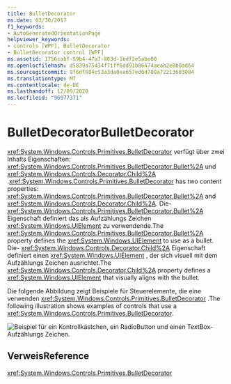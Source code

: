 ```yaml
---
title: BulletDecorator
ms.date: 03/30/2017
f1_keywords:
- AutoGeneratedOrientationPage
helpviewer_keywords:
- controls [WPF], BulletDecorator
- BulletDecorator control [WPF]
ms.assetid: 1756cabf-59b4-47a7-883d-1bdf2e5abe00
ms.openlocfilehash: d5839a75434f71ff6dd91b86474aeab2e8b0ad64
ms.sourcegitcommit: 9f6df084c53a3da0ea657ed0d708a72213683084
ms.translationtype: MT
ms.contentlocale: de-DE
ms.lasthandoff: 12/09/2020
ms.locfileid: "96977371"
---
```

# <a name="bulletdecorator"></a><span data-ttu-id="1fe1e-102">BulletDecorator</span><span class="sxs-lookup"><span data-stu-id="1fe1e-102">BulletDecorator</span></span>
<span data-ttu-id="1fe1e-103"><xref:System.Windows.Controls.Primitives.BulletDecorator> verfügt über zwei Inhalts Eigenschaften: <xref:System.Windows.Controls.Primitives.BulletDecorator.Bullet%2A> und <xref:System.Windows.Controls.Decorator.Child%2A> .</span><span class="sxs-lookup"><span data-stu-id="1fe1e-103"><xref:System.Windows.Controls.Primitives.BulletDecorator> has two content properties: <xref:System.Windows.Controls.Primitives.BulletDecorator.Bullet%2A> and <xref:System.Windows.Controls.Decorator.Child%2A>.</span></span> <span data-ttu-id="1fe1e-104">Die- <xref:System.Windows.Controls.Primitives.BulletDecorator.Bullet%2A> Eigenschaft definiert das als Aufzählungs Zeichen <xref:System.Windows.UIElement> zu verwendende.</span><span class="sxs-lookup"><span data-stu-id="1fe1e-104">The <xref:System.Windows.Controls.Primitives.BulletDecorator.Bullet%2A> property defines the <xref:System.Windows.UIElement> to use as a bullet.</span></span> <span data-ttu-id="1fe1e-105">Die- <xref:System.Windows.Controls.Decorator.Child%2A> Eigenschaft definiert einen <xref:System.Windows.UIElement> , der sich visuell mit dem Aufzählungs Zeichen ausrichtet.</span><span class="sxs-lookup"><span data-stu-id="1fe1e-105">The <xref:System.Windows.Controls.Decorator.Child%2A> property defines a <xref:System.Windows.UIElement> that visually aligns with the bullet.</span></span>  
  
 <span data-ttu-id="1fe1e-106">Die folgende Abbildung zeigt Beispiele für Steuerelemente, die eine verwenden <xref:System.Windows.Controls.Primitives.BulletDecorator> .</span><span class="sxs-lookup"><span data-stu-id="1fe1e-106">The following illustration shows examples of controls that use a <xref:System.Windows.Controls.Primitives.BulletDecorator>.</span></span>  
  
 ![Beispiel für ein Kontrollkästchen, ein RadioButton und einen TextBox-Aufzählungs Zeichen.](./media/bulletdecorator/three-bullet-decorators.png)  
  
## <a name="reference"></a><span data-ttu-id="1fe1e-108">Verweis</span><span class="sxs-lookup"><span data-stu-id="1fe1e-108">Reference</span></span>  
 <xref:System.Windows.Controls.Primitives.BulletDecorator>
